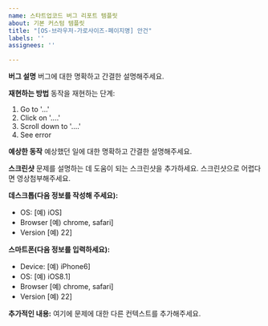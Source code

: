 ```yaml
---
name: 스타트업코드 버그 리포트 템플릿
about: 기본 커스텀 템플릿
title: "[OS-브라우저-가로사이즈-페이지명] 안건"
labels: ''
assignees: ''

---
```


**버그 설명**
버그에 대한 명확하고 간결한 설명해주세요.

**재현하는 방법**
동작을 재현하는 단계:
1. Go to '...'
2. Click on '....'
3. Scroll down to '....'
4. See error

**예상한 동작**
예상했던 일에 대한 명확하고 간결한 설명해주세요.

**스크린샷**
 문제를 설명하는 데 도움이 되는 스크린샷을 추가하세요. 스크린샷으로 어렵다면 영상첨부해주세요.

**데스크톱(다음 정보를 작성해 주세요):**
 - OS: [예) iOS]
 - Browser [예) chrome, safari]
 - Version [예) 22]

**스마트폰(다음 정보를 입력하세요):**
 - Device: [예) iPhone6]
 - OS: [예) iOS8.1]
 - Browser [예) chrome, safari]
 - Version [예) 22]

**추가적인 내용:**
여기에 문제에 대한 다른 컨텍스트를 추가해주세요.
